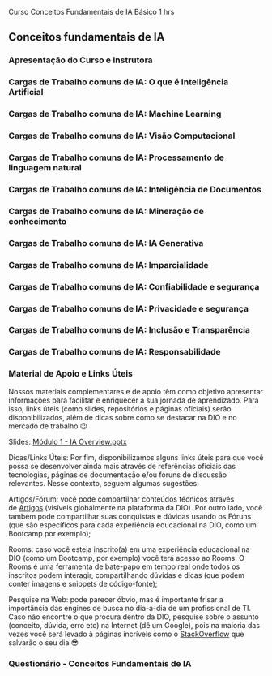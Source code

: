 Curso Conceitos Fundamentais de IA
Básico
1 hrs

## **Conceitos fundamentais de IA**
### Apresentação do Curso e Instrutora
### Cargas de Trabalho comuns de IA: O que é Inteligência Artificial
### Cargas de Trabalho comuns de IA: Machine Learning
### Cargas de Trabalho comuns de IA: Visão Computacional
### Cargas de Trabalho comuns de IA: Processamento de linguagem natural
### Cargas de Trabalho comuns de IA: Inteligência de Documentos
### Cargas de Trabalho comuns de IA: Mineração de conhecimento
### Cargas de Trabalho comuns de IA: IA Generativa
### Cargas de Trabalho comuns de IA: Imparcialidade
### Cargas de Trabalho comuns de IA: Confiabilidade e segurança
### Cargas de Trabalho comuns de IA: Privacidade e segurança
### Cargas de Trabalho comuns de IA: Inclusão e Transparência
### Cargas de Trabalho comuns de IA: Responsabilidade

### Material de Apoio e Links Úteis
Nossos materiais complementares e de apoio têm como objetivo apresentar informações para facilitar e enriquecer a sua jornada de aprendizado. Para isso, links úteis (como slides, repositórios e páginas oficiais) serão disponibilizados, além de dicas sobre como se destacar na DIO e no mercado de trabalho 😉

Slides:
[Módulo 1 - IA Overview.pptx](https://academiapme-my.sharepoint.com/:p:/g/personal/nubia_dio_me/EVdP5BFHxrJKgBBzFiK_UQMBWv4NAKXaMp4qkZyl27LaWw?e=IaGBMI)

Dicas/Links Úteis:
Por fim, disponibilizamos alguns links úteis para que você possa se desenvolver ainda mais através de referências oficiais das tecnologias, páginas de documentação e/ou fóruns de discussão relevantes. Nesse contexto, seguem algumas sugestões:

Artigos/Fórum: você pode compartilhar conteúdos técnicos através de [Artigos](https://web.dio.me/articles "https://web.dio.me/articles") (visíveis globalmente na plataforma da DIO). Por outro lado, você também pode compartilhar suas conquistas e dúvidas usando os Fóruns (que são específicos para cada experiência educacional na DIO, como um Bootcamp por exemplo);

Rooms: caso você esteja inscrito(a) em uma experiência educacional na DIO (como um Bootcamp, por exemplo) você terá acesso ao Rooms. O Rooms é uma ferramenta de bate-papo em tempo real onde todos os inscritos podem interagir, compartilhando dúvidas e dicas (que podem conter imagens e snippets de código-fonte);

Pesquise na Web: pode parecer óbvio, mas é importante frisar a importância das engines de busca no dia-a-dia de um profissional de TI. Caso não encontre o que procura dentro da DIO, pesquise sobre o assunto (conceito, dúvida, erro etc) na Internet (dê um Google), pois na maioria das vezes você será levado à páginas incríveis como o [StackOverflow](https://stackoverflow.com/ "https://stackoverflow.com/") que salvarão o seu dia 😎


### Questionário - Conceitos Fundamentais de IA


